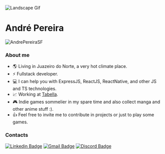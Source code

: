 ![Landscape Gif](https://media.giphy.com/media/NKEt9elQ5cR68/giphy.gif)

# André Pereira
<img src="https://github-readme-stats.vercel.app/api?username=AndrePereiraSF&show_icons=true&count_private=true&theme=radical" alt="AndrePereiraSF" />

### About me
- 🌎 Living in Juazeiro do Norte, a very hot climate place.
- ⚡ Fullstack developer.
- 💻 I can help you with ExpressJS, ReactJS, ReactNative, and other JS and TS technologies.
- 📈 Working at [Tabella](https://jointabella.com/).
- 🎮 Indie games sommelier in my spare time and also collect manga and other anime stuff :).
- 👍 Feel free to invite me to contribute in projects or just to play some games.


### Contacts
[![Linkedin Badge](https://img.shields.io/badge/-Andre%20Pereira-0077B5?style=flat-square&logo=Linkedin&logoColor=white&link=https://www.linkedin.com/in/andre-pereira-63673a77/)](https://www.linkedin.com/in/andre-pereira-63673a77/) 
[![Gmail Badge](https://img.shields.io/badge/-contato.andrepsf@gmail.com-D14836?style=flat-square&logo=gmail&logoColor=white&link=mailto:contato.andrepsf@gmail.com)](mailto:contato.andrepsf@gmail.com)
[![Discord Badge](https://img.shields.io/badge/-Darkzuz%235467-7289DA?style=flat-square&logo=discord&logoColor=white&link=https://discord.com/)](https://discord.com/)

